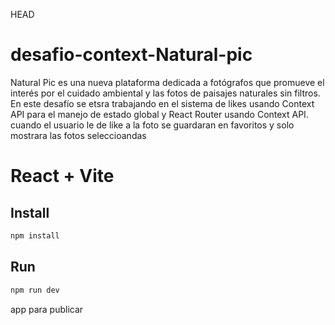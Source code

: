 HEAD

# desafio-context-Natural-pic

Natural Pic es una nueva plataforma dedicada a fotógrafos que promueve el interés por el cuidado ambiental y las fotos de paisajes naturales sin filtros. En este desafío se etsra trabajando en el sistema de likes usando Context API para el manejo de estado global y React Router usando Context API. cuando el usuario le de like a la foto se guardaran en favoritos y solo mostrara las fotos seleccioandas

# React + Vite

## Install

```bash
npm install
```

## Run

```bash
npm run dev
```

app para publicar
